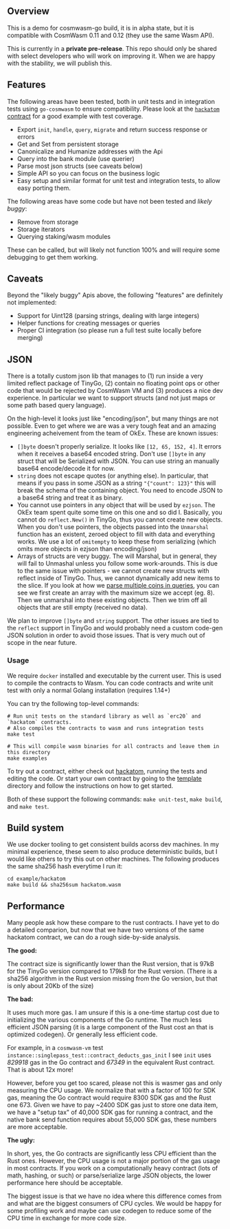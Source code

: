 ## Overview

This is a demo for cosmwasm-go build, it is in alpha state, but it is compatible
with CosmWasm 0.11 and 0.12 (they use the same Wasm API).

This is currently in a **private pre-release**. This repo should only be shared
with select developers who will work on improving it. When we are happy with
the stability, we will publish this.

## Features

The following areas have been tested, both in unit tests and in integration
tests using `go-cosmwasm` to ensure compatibility. Please look at the 
[`hackatom` contract](./example/hackatom) for a good example with test coverage.

* Export `init`, `handle`, `query`, `migrate` and return success response or errors
* Get and Set from persistent storage
* Canonicalize and Humanize addresses with the Api
* Query into the bank module (use querier)
* Parse most json structs (see caveats below)
* Simple API so you can focus on the business logic
* Easy setup and similar format for unit test and integration tests, to allow
  easy porting them.
  
The following areas have some code but have not been tested and *likely buggy*:

* Remove from storage
* Storage iterators
* Querying staking/wasm modules

These can be called, but will likely not function 100% and will require
some debugging to get them working.

## Caveats

Beyond the "likely buggy" Apis above, the following "features" are 
definitely not implemented:

* Support for Uint128 (parsing strings, dealing with large integers)
* Helper functions for creating messages or queries
* Proper CI integration (so please run a full test suite locally before merging)

## JSON

There is a totally custom json lib that manages to (1) run inside
a very limited reflect package of TinyGo, (2) contain no floating
point ops or other code that would be rejected by CosmWasm VM and
(3) produces a nice dev experience. In particular we want to support
structs (and not just maps or some path based query language).

On the high-level it looks just like "encoding/json", but many things are
not possible. Even to get where we are was a very tough feat and an amazing
engineering acheivement from the team of OkEx. These are known issues:

* `[]byte` doesn't properly serialize. It looks like `[12, 65, 152, 4]`. It errors
  when it receives a base64 encoded string. Don't use `[]byte` in any struct
  that will be Serialized with JSON. You can use string an manually base64
  encode/decode it for now.
* `string` does not escape quotes (or anything else). In particular, that means
  if you pass in some JSON as a string `"{"count": 123}"` this will break the
  schema of the containing object. You need to encode JSON to a base64 string
  and treat it as binary.
* You cannot use pointers in any object that will be used by `ezjson`. 
  The OkEx team spent quite some time on this one and so did I. 
  Basically, you cannot do `reflect.New()` in TinyGo, thus you cannot
  create new objects. When you don't use pointers, the objects passed into
  the `Unmarshal` function has an existent, zeroed object to fill with
  data and everything works. We use a lot of `omitempty` to keep these
  from serializing (which omits more objects in ezjson than encoding/json)
* Arrays of structs are very buggy. The will Marshal, but in general, they 
  will fail to Unmashal unless you follow some work-arounds. This is due
  to the same issue with pointers - we cannot create new structs with reflect
  inside of TinyGo. Thus, we cannot dynamically add new items to the slice.
  If you look at how we
  [parse multiple coins in queries](https://github.com/CosmWasm/cosmwasm-go/blob/master/std/query.go#L69-L76),
  you can see we first create an array with the maximum size we accept (eg. 8).
  Then we unmarshal into these existing objects. Then we trim off all objects
  that are still empty (received no data).
  
We plan to improve `[]byte` and `string` support. The other issues are
tied to the `reflect` support in TinyGo and would probably need a
custom code-gen JSON solution in order to avoid those issues. That is very
much out of scope in the near future. 
  
### Usage

We require `docker` installed and executable by the current user. This
is used to compile the contracts to Wasm. You can code contracts and
write unit test with only a normal Golang installation (requires 1.14+)

You can try the following top-level commands:

```
# Run unit tests on the standard library as well as `erc20` and `hackatom` contracts.
# Also compiles the contracts to wasm and runs integration tests
make test

# This will compile wasm binaries for all contracts and leave them in this directory
make examples
```

To try out a contract, either check out [hackatom](./example/hackatom),
running the tests and editing the code. Or start your own contract
by going to the [template](./example/template) directory and follow the
instructions on how to get started.

Both of these support the following commands: `make unit-test`, `make build`, 
and `make test`.

## Build system

We use docker tooling to get consistent builds acorss dev machines.
In my minimal experience, these seem to also produce deterministic
builds, but I would like others to try this out on other machines.
The following produces the same sha256 hash everytime I run it:

```
cd example/hackatom
make build && sha256sum hackatom.wasm 
```

## Performance

Many people ask how these compare to the rust contracts. I have yet to
do a detailed comparion, but now that we have two versions of the same
hackatom contract, we can do a rough side-by-side analysis.

**The good:**

The contract size is significantly lower than the Rust version, that is
97kB for the TinyGo version compared to 179kB for the Rust version.
(There is a sha256 algorithm in the Rust version missing from the Go version,
but that is only about 20Kb of the size)

**The bad:**

It uses much more gas. I am unsure if this is a one-time startup cost
due to initializing the various components of the Go runtime. The
much less efficient JSON parsing (it is a large component of the Rust
cost an that is optimized codegen). Or generally less efficient code.

For example, in a `cosmwasm-vm` test `instance::singlepass_test::contract_deducts_gas_init`
I see `init` uses *829918* gas in the Go contract and *67349* in the equivalent
Rust contract. That is about 12x more!

However, before you get too scared, please not this is wasmer gas and only
measuring the CPU usage. We normalize that with a factor of 100 for SDK
gas, meaning the Go contract would require 8300 SDK gas and the Rust one 673.
Given we have to pay ~2400 SDK gas just to store one data item, we have
a "setup tax" of 40,000 SDK gas for running a contract, and the native bank
send function requires about 55,000 SDK gas, these numbers are more
acceptable.

**The ugly:**

In short, yes, the Go contracts are significantly less CPU efficient than
the Rust ones. However, the CPU usage is not a major portion of the gas
usage in most contracts. If you work on a computationally heavy contract
(lots of math, hashing, or such) or parse/serialize large JSON objects,
the lower performance here should be acceptable.

The biggest issue is that we have no idea where this difference comes from
and what are the biggest consumers of CPU cycles. We would be happy for some
profiling work and maybe can use codegen to reduce some of the CPU time in
exchange for more code size.